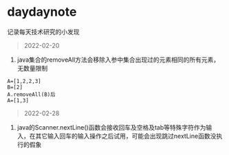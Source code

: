 # daydaynote
记录每天技术研究的小发现
> 2022-02-20
1.  java集合的removeAll方法会移除入参中集合出现过的元素相同的所有元素，无数量限制
```
A=[1,2,2,3]
B=[2]
A.removeAll(B)后
A=[1,3]
```
> 2022-02-28
1.  java的Scanner.nextLine()函数会接收回车及空格及tab等特殊字符作为输入，在其它输入回车的输入操作之后试用，可能会出现跳过nextLine函数没执行的假象
